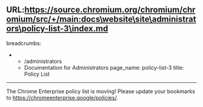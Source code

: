 URL:https://source.chromium.org/chromium/chromium/src/+/main:docs\website\site\administrators\policy-list-3\index.md
---
breadcrumbs:
- - /administrators
  - Documentation for Administrators
page_name: policy-list-3
title: Policy List
---

The Chrome Enterprise policy list is moving! Please update your bookmarks to
<https://chromeenterprise.google/policies/>.
